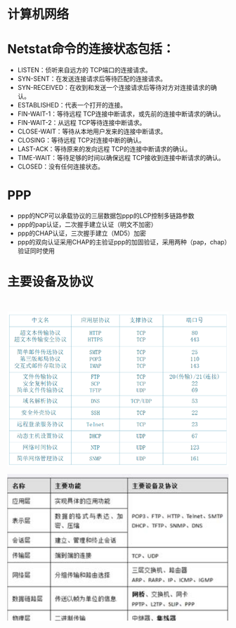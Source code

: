 # 计算机网络

# Netstat命令的连接状态包括： 

* LISTEN：侦听来自远方的 TCP端口的连接请求。
* SYN-SENT：在发送连接请求后等待匹配的连接请求。
* SYN-RECEIVED：在收到和发送一个连接请求后等待对方对连接请求的确认。
* ESTABLISHED：代表一个打开的连接。
* FIN-WAIT-1：等待远程 TCP连接中断请求，或先前的连接中断请求的确认。
*  FIN-WAIT-2：从远程 TCP等待连接中断请求。
* CLOSE-WAIT：等待从本地用户发来的连接中断请求。
*  CLOSING：等待远程 TCP对连接中断的确认。
* LAST-ACK：等待原来的发向远程 TCP的连接中断请求的确认。
*  TIME-WAIT：等待足够的时间以确保远程 TCP接收到连接中断请求的确认。
* CLOSED：没有任何连接状态。

# PPP

* ppp的NCP可以承载协议的三层数据包ppp的LCP控制多链路参数
* ppp的pap认证，二次握手建立认证（明文不加密）
* ppp的CHAP认证，三次握手建立（MD5）加密
* ppp的双向认证采用CHAP的主验证ppp的加固验证，采用两种（pap，chap）验证同时使用

# 主要设备及协议

‍

​![web_1695005681719](assets/web_1695005681719-20230918112617-04591k3.png)​

​![1695023162168](assets/1695023162168-20230918154624-4iasmt4.png)​
